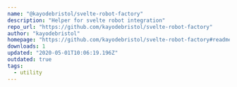 ```yaml
---
name: "@kayodebristol/svelte-robot-factory"
description: "Helper for svelte robot integration"
repo_url: "https://github.com/kayodebristol/svelte-robot-factory"
author: "kayodebristol"
homepage: "https://github.com/kayodebristol/svelte-robot-factory#readme"
downloads: 1
updated: "2020-05-01T10:06:19.196Z"
outdated: true
tags: 
  - utility
---
```

